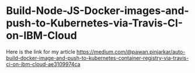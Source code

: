 # Build-Node-JS-Docker-images-and-push-to-Kubernetes-via-Travis-CI-on-IBM-Cloud

Here is the link for my article https://medium.com/@pawan.pinjarkar/auto-build-docker-image-and-push-to-kubernetes-container-registry-via-travis-ci-on-ibm-cloud-ae3109974ca

